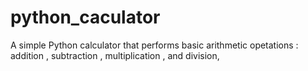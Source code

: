 # python_caculator
A simple Python calculator that performs basic arithmetic opetations : addition , subtraction , multiplication , and division,
